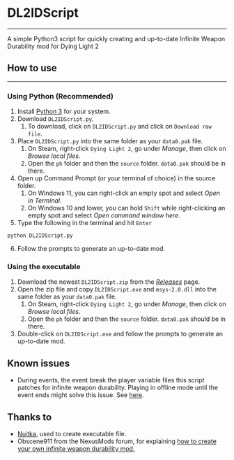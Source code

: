 # DL2IDScript

***
A simple Python3 script for quickly creating and up-to-date Infinite Weapon Durability mod for Dying Light 2

## How to use

***

### Using Python (Recommended)

1. Install [Python 3](https://www.python.org/) for your system.
2. Download `DL2IDScript.py`.
    1. To download, click on `DL2IDScript.py` and click on `Download raw file`.
3. Place `DL2IDScript.py` into the same folder as your `data0.pak` file.
    1. On Steam, right-click `Dying Light 2`, go under *Manage*, then click on *Browse local files*.
    2. Open the `ph` folder and then the  `source` folder. `data0.pak` should be in there.
4. Open up Command Prompt (or your terminal of choice) in the source folder.
    1. On Windows 11, you can right-click an empty spot and select *Open in Terminal*.
    2. On Windows 10 and lower, you can hold `Shift` while right-clicking an empty spot and select *Open command window
       here*.
5. Type the following in the terminal and hit `Enter`

```commandline
python DL2IDScript.py
```

6. Follow the prompts to generate an up-to-date mod.

### Using the executable

1. Download the newest `DL2IDScript.zip` from the [*Releases*](https://github.com/Lomeli12/DL2IDScript/releases) page.
2. Open the zip file and copy `DL2IDScript.exe` and `msys-2.0.dll` into the same folder as your `data0.pak` file.
    1. On Steam, right-click `Dying Light 2`, go under *Manage*, then click on *Browse local files*.
    2. Open the `ph` folder and then the  `source` folder. `data0.pak` should be in there.
3. Double-click on `DL2IDScript.exe` and follow the prompts to generate an up-to-date mod.

## Known issues

* During events, the event break the player variable files this script patches for infinite weapon durability. Playing
  in offline mode until the event ends might solve this issue. See 
  [here](https://forums.nexusmods.com/index.php?/topic/11042943-unlimited-weapon-durability/page-16#entry114300993). 

## Thanks to

* [Nuitka](https://github.com/Nuitka/Nuitka), used to create executable file.
* Obscene911 from the NexusMods forum, for explaining 
  [how to create your own infinite weapon durability mod.](https://forums.nexusmods.com/index.php?/topic/11042943-unlimited-weapon-durability/page-15#entry113433628)